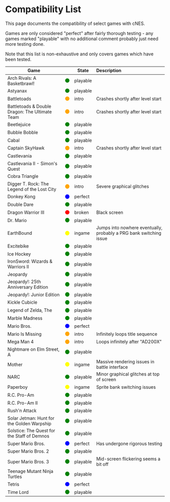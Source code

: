 # Compatibility List

This page documents the compatibility of select games with cNES.

Games are only considered "perfect" after fairly thorough testing - any games marked
"playable" with no additional comment probably just need more testing done.

Note that this list is non-exhaustive and only covers games which have been tested.

| Game | | State | Description |
| --- | --- | --- | :-- |
| Arch Rivals: A Basketbrawl! | ![](res/circle_green.svg) | playable | |
| Astyanax | ![](res/circle_green.svg) | playable | |
| Battletoads | ![](res/circle_orange.svg) | intro | Crashes shortly after level start |
| Battletoads & Double Dragon: The Ultimate Team | ![](res/circle_orange.svg) | intro | Crashes shortly after level start |
| Beetlejuice | ![](res/circle_green.svg) | playable | |
| Bubble Bobble | ![](res/circle_green.svg) | playable | |
| Cabal | ![](res/circle_green.svg) | playable | |
| Captain SkyHawk | ![](res/circle_orange.svg) | intro | Crashes shortly after level start |
| Castlevania | ![](res/circle_green.svg) | playable | |
| Castlevania II - Simon's Quest | ![](res/circle_green.svg) | playable | |
| Cobra Triangle | ![](res/circle_green.svg) | playable | |
| Digger T. Rock: The Legend of the Lost City | ![](res/circle_orange.svg) | intro | Severe graphical glitches |
| Donkey Kong | ![](res/circle_blue.svg) | perfect | |
| Double Dare | ![](res/circle_green.svg) | playable | |
| Dragon Warrior III | ️![](res/circle_red.svg) | broken | Black screen |
| Dr. Mario | ![](res/circle_green.svg) | playable | |
| EarthBound | ![](res/circle_yellow.svg) | ingame | Jumps into nowhere eventually, probably a PRG bank switching issue |
| Excitebike | ![](res/circle_green.svg) | playable | |
| Ice Hockey | ![](res/circle_green.svg) | playable | |
| IronSword: Wizards & Warriors II | ![](res/circle_green.svg) | playable | |
| Jeopardy | ![](res/circle_green.svg) | playable | |
| Jeopardy!: 25th Anniversary Edition | ![](res/circle_green.svg) | playable | |
| Jeopardy!: Junior Edition | ![](res/circle_green.svg) | playable | |
| Kickle Cubicle | ![](res/circle_green.svg) | playable | |
| Legend of Zelda, The | ![](res/circle_green.svg) | playable | |
| Marble Madness | ![](res/circle_green.svg) | playable | |
| Mario Bros. | ![](res/circle_blue.svg) | perfect | |
| Mario Is Missing | ![](res/circle_orange.svg) | intro | Infinitely loops title sequence |
| Mega Man 4 | ![](res/circle_orange.svg) | intro | Loops infinitely after "AD200X" |
| Nightmare on Elm Street, A | ![](res/circle_green.svg) | playable | |
| Mother | ![](res/circle_yellow.svg) | ingame | Massive rendering issues in battle interface |
| NARC | ![](res/circle_green.svg) | playable | Minor graphical glitches at top of screen |
| Paperboy | ![](res/circle_yellow.svg) | ingame | Sprite bank switching issues |
| R.C. Pro-Am | ![](res/circle_green.svg) | playable | |
| R.C. Pro-Am II | ![](res/circle_green.svg) | playable | |
| Rush'n Attack | ![](res/circle_green.svg) | playable | |
| Solar Jetman: Hunt for the Golden Warpship | ![](res/circle_green.svg) | playable | |
| Solstice: The Quest for the Staff of Demnos | ![](res/circle_green.svg) | playable | |
| Super Mario Bros. | ![](res/circle_blue.svg) | perfect | Has undergone rigorous testing |
| Super Mario Bros. 2 | ![](res/circle_green.svg) | playable | |
| Super Mario Bros. 3 | ![](res/circle_green.svg) | playable | Mid-screen flickering seems a bit off |
| Teenage Mutant Ninja Turtles | ![](res/circle_green.svg) | playable | |
| Tetris | ![](res/circle_blue.svg) | perfect | |
| Time Lord | ![](res/circle_green.svg) | playable | |
